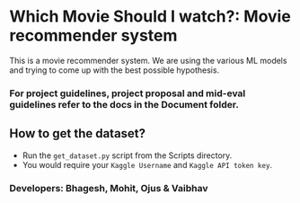 # Which Movie Should I watch?: Movie recommender system

This is a movie recommender system. We are using the various ML models and trying to come up with the best possible hypothesis.
  
### For project guidelines, project proposal and mid-eval guidelines refer to the docs in the Document folder.

## How to get the dataset?
* Run the `get_dataset.py` script from the Scripts directory.
* You would require your `Kaggle Username` and `Kaggle API token key`.

### Developers: Bhagesh, Mohit, Ojus & Vaibhav
